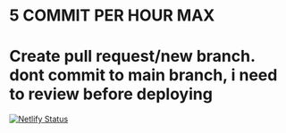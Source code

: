 # 5 COMMIT PER HOUR MAX
# Create pull request/new branch. dont commit to main branch, i need to review before deploying


[![Netlify Status](https://api.netlify.com/api/v1/badges/d4e34933-b113-4dc7-b24d-cb6c70642dff/deploy-status)](https://app.netlify.com/sites/zealous-thompson-a23054/deploys)
